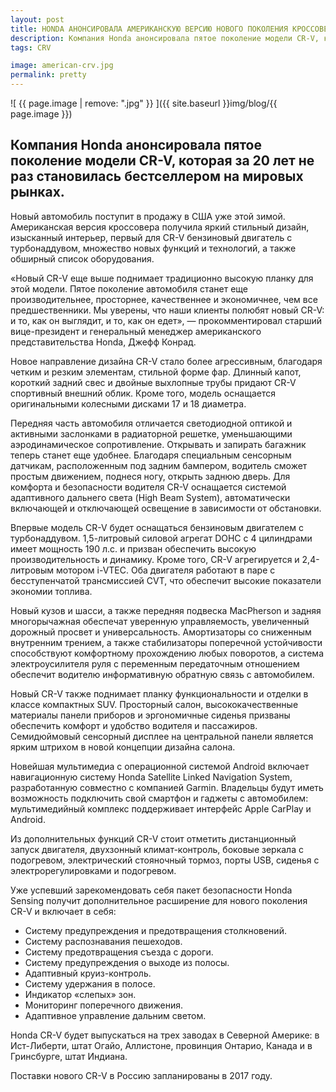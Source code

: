 ```yaml
---
layout: post
title: HONDA АНОНСИРОВАЛА АМЕРИКАНСКУЮ ВЕРСИЮ НОВОГО ПОКОЛЕНИЯ КРОССОВЕРА
description: Компания Honda анонсировала пятое поколение модели CR-V, которая за 20 лет не раз становилась бестселлером на мировых рынках. Новый автомобиль поступит в продажу в США уже этой зимой.
tags: CRV

image: american-crv.jpg
permalink: pretty
---
```

![ {{ page.image | remove: ".jpg" }} ]({{ site.baseurl }}img/blog/{{ page.image }})
## Компания Honda анонсировала пятое поколение модели CR-V, которая за 20 лет не раз становилась бестселлером на мировых рынках.
 Новый автомобиль поступит в продажу в США уже этой зимой.
 Американская версия кроссовера получила яркий стильный дизайн, изысканный интерьер, первый для CR-V бензиновый двигатель с турбонаддувом, множество новых функций и технологий, а также обширный список оборудования.

«Новый CR-V еще выше поднимает традиционно высокую планку для этой модели. Пятое поколение автомобиля станет еще производительнее, просторнее, качественнее и экономичнее, чем все предшественники. Мы уверены, что наши клиенты полюбят новый CR-V: и то, как он выглядит, и то, как он едет», — прокомментировал старший вице-президент и генеральный менеджер американского представительства Honda, Джефф Конрад.

Новое направление дизайна CR-V стало более агрессивным, благодаря четким и резким элементам, стильной форме фар. Длинный капот, короткий задний свес и двойные выхлопные трубы придают CR-V спортивный внешний облик. Кроме того, модель оснащается оригинальными колесными дисками 17 и 18 диаметра.

Передняя часть автомобиля отличается светодиодной оптикой и активными заслонками в радиаторной решетке, уменьшающими аэродинамическое сопротивление. Открывать и запирать багажник теперь станет еще удобнее. Благодаря специальным сенсорным датчикам, расположенным под задним бампером, водитель сможет простым движением, поднеся ногу, открыть заднюю дверь. Для комфорта и безопасности водителя CR-V оснащается системой адаптивного дальнего света (High Beam System), автоматически включающей и отключающей освещение в зависимости от обстановки.

Впервые модель CR-V будет оснащаться бензиновым двигателем с турбонаддувом. 1,5-литровый силовой агрегат DOHC с 4 цилиндрами имеет мощность 190 л.с. и призван обеспечить высокую производительность и динамику. Кроме того, CR-V агрегируется и 2,4-литровым мотором i-VTEC. Оба двигателя работают в паре с бесступенчатой трансмиссией CVT, что обеспечит высокие показатели экономии топлива.

Новый кузов и шасси, а также передняя подвеска MacPherson и задняя многорычажная обеспечат уверенную управляемость, увеличенный дорожный просвет и универсальность. Амортизаторы со сниженным внутренним трением, а также стабилизаторы поперечной устойчивости способствуют комфортному прохождению любых поворотов, а система электроусилителя руля с переменным передаточным отношением обеспечит водителю информативную обратную связь с автомобилем.

Новый CR-V также поднимает планку функциональности и отделки в классе компактных SUV. Просторный салон, высококачественные материалы панели приборов и эргономичные сиденья призваны обеспечить комфорт и удобство водителя и пассажиров. Семидюймовый сенсорный дисплее на центральной панели является ярким штрихом в новой концепции дизайна салона.

Новейшая мультимедиа с операционной системой Android включает навигационную систему Honda Satellite Linked Navigation System, разработанную совместно с компанией Garmin. Владельцы будут иметь возможность подключить свой смартфон и гаджеты с автомобилем: мультимедийный комплекс поддерживает интерфейс Apple CarPlay и Android.

Из дополнительных функций CR-V стоит отметить дистанционный запуск двигателя, двухзонный климат-контроль, боковые зеркала с подогревом, электрический стояночный тормоз, порты USB, сиденья с электрорегулировками и подогревом.

Уже успевший зарекомендовать себя пакет безопасности Honda Sensing получит дополнительное расширение для нового поколения CR-V и включает в себя:

* Систему предупреждения и предотвращения столкновений.
* Систему распознавания пешеходов.
* Систему предотвращения съезда с дороги.
* Систему предупреждения о выходе из полосы.
* Адаптивный круиз-контроль.
* Систему удержания в полосе.
* Индикатор «слепых» зон.
* Мониторинг поперечного движения.
* Адаптивное управление дальним светом.

Honda CR-V будет выпускаться на трех заводах в Северной Америке: в Ист-Либерти, штат Огайо, Аллистоне, провинция Онтарио, Канада и в Гринсбурге, штат Индиана.

Поставки нового CR-V в Россию запланированы в 2017 году.
